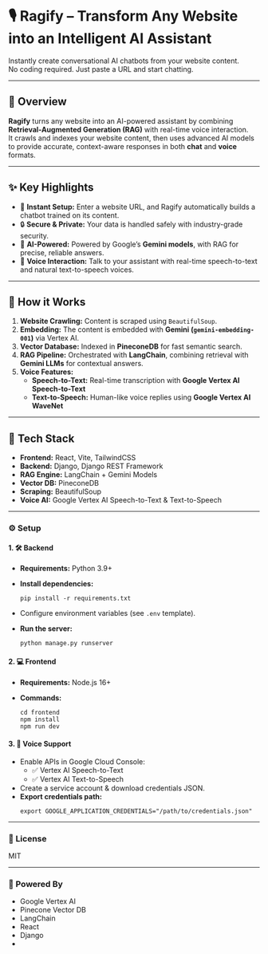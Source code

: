# 🎙️ Ragify – Transform Any Website into an Intelligent AI Assistant  

Instantly create conversational AI chatbots from your website content.  
No coding required. Just paste a URL and start chatting.  

---

## 📖 Overview  

**Ragify** turns any website into an AI-powered assistant by combining **Retrieval-Augmented Generation (RAG)** with real-time voice interaction.  
It crawls and indexes your website content, then uses advanced AI models to provide accurate, context-aware responses in both **chat** and **voice** formats.  

---

## ✨ Key Highlights  

- 🚀 **Instant Setup:** Enter a website URL, and Ragify automatically builds a chatbot trained on its content.  
- 🔒 **Secure & Private:** Your data is handled safely with industry-grade security.  
- 🤖 **AI-Powered:** Powered by Google’s **Gemini models**, with RAG for precise, reliable answers.  
- 🎤 **Voice Interaction:** Talk to your assistant with real-time speech-to-text and natural text-to-speech voices.  

---

## 🧠 How it Works  

1. **Website Crawling:** Content is scraped using `BeautifulSoup`.  
2. **Embedding:** The content is embedded with **Gemini (`gemini-embedding-001`)** via Vertex AI.  
3. **Vector Database:** Indexed in **PineconeDB** for fast semantic search.  
4. **RAG Pipeline:** Orchestrated with **LangChain**, combining retrieval with **Gemini LLMs** for contextual answers.  
5. **Voice Features:**  
   - **Speech-to-Text:** Real-time transcription with **Google Vertex AI Speech-to-Text**  
   - **Text-to-Speech:** Human-like voice replies using **Google Vertex AI WaveNet**  

---

## 🧰 Tech Stack  

- **Frontend:** React, Vite, TailwindCSS  
- **Backend:** Django, Django REST Framework  
- **RAG Engine:** LangChain + Gemini Models  
- **Vector DB:** PineconeDB  
- **Scraping:** BeautifulSoup  
- **Voice AI:** Google Vertex AI Speech-to-Text & Text-to-Speech  

---


### ⚙️ Setup

#### 1. 🛠️ Backend

* **Requirements:** Python 3.9+

* **Install dependencies:**
    ```
    pip install -r requirements.txt
    ```
* Configure environment variables (see `.env` template).
* **Run the server:**
    ```
    python manage.py runserver
    ```
#### 2. 💻 Frontend

* **Requirements:** Node.js 16+

* **Commands:**
    ```
    cd frontend
    npm install
    npm run dev
    ```
#### 3. 🎤 Voice Support

* Enable APIs in Google Cloud Console:
    * ✅ Vertex AI Speech-to-Text
    * ✅ Vertex AI Text-to-Speech
* Create a service account & download credentials JSON.
* **Export credentials path:**
    ```
    export GOOGLE_APPLICATION_CREDENTIALS="/path/to/credentials.json"
    ```

---
### 📝 License

MIT

---
### 🧠 Powered By

* Google Vertex AI
* Pinecone Vector DB
* LangChain
* React
* Django
* 
